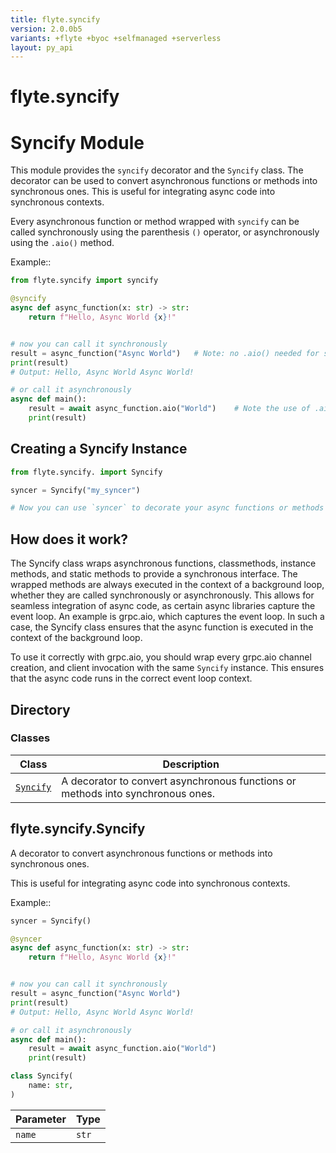 ```yaml
---
title: flyte.syncify
version: 2.0.0b5
variants: +flyte +byoc +selfmanaged +serverless
layout: py_api
---
```


# flyte.syncify


# Syncify Module
This module provides the `syncify` decorator and the `Syncify` class.
The decorator can be used to convert asynchronous functions or methods into synchronous ones.
This is useful for integrating async code into synchronous contexts.

Every asynchronous function or method wrapped with `syncify` can be called synchronously using the
parenthesis `()` operator, or asynchronously using the `.aio()` method.

Example::

```python
from flyte.syncify import syncify

@syncify
async def async_function(x: str) -> str:
    return f"Hello, Async World {x}!"


# now you can call it synchronously
result = async_function("Async World")   # Note: no .aio() needed for sync calls
print(result)
# Output: Hello, Async World Async World!

# or call it asynchronously
async def main():
    result = await async_function.aio("World")    # Note the use of .aio() for async calls
    print(result)
```

## Creating a Syncify Instance
```python
from flyte.syncify. import Syncify

syncer = Syncify("my_syncer")

# Now you can use `syncer` to decorate your async functions or methods

```

## How does it work?
The Syncify class wraps asynchronous functions, classmethods, instance methods, and static methods to
 provide a synchronous interface. The wrapped methods are always executed in the context of a background loop,
 whether they are called synchronously or asynchronously. This allows for seamless integration of async code, as
 certain async libraries capture the event loop. An example is grpc.aio, which captures the event loop.
 In such a case, the Syncify class ensures that the async function is executed in the context of the background loop.

To use it correctly with grpc.aio, you should wrap every grpc.aio channel creation, and client invocation
with the same `Syncify` instance. This ensures that the async code runs in the correct event loop context.

## Directory

### Classes

| Class | Description |
|-|-|
| [`Syncify`](.././flyte.syncify#flytesyncifysyncify) | A decorator to convert asynchronous functions or methods into synchronous ones. |

## flyte.syncify.Syncify

A decorator to convert asynchronous functions or methods into synchronous ones.

This is useful for integrating async code into synchronous contexts.

Example::

```python
syncer = Syncify()

@syncer
async def async_function(x: str) -> str:
    return f"Hello, Async World {x}!"


# now you can call it synchronously
result = async_function("Async World")
print(result)
# Output: Hello, Async World Async World!

# or call it asynchronously
async def main():
    result = await async_function.aio("World")
    print(result)
```


```python
class Syncify(
    name: str,
)
```
| Parameter | Type |
|-|-|
| `name` | `str` |

